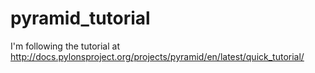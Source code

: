 # pyramid_tutorial
I'm following the tutorial at http://docs.pylonsproject.org/projects/pyramid/en/latest/quick_tutorial/
